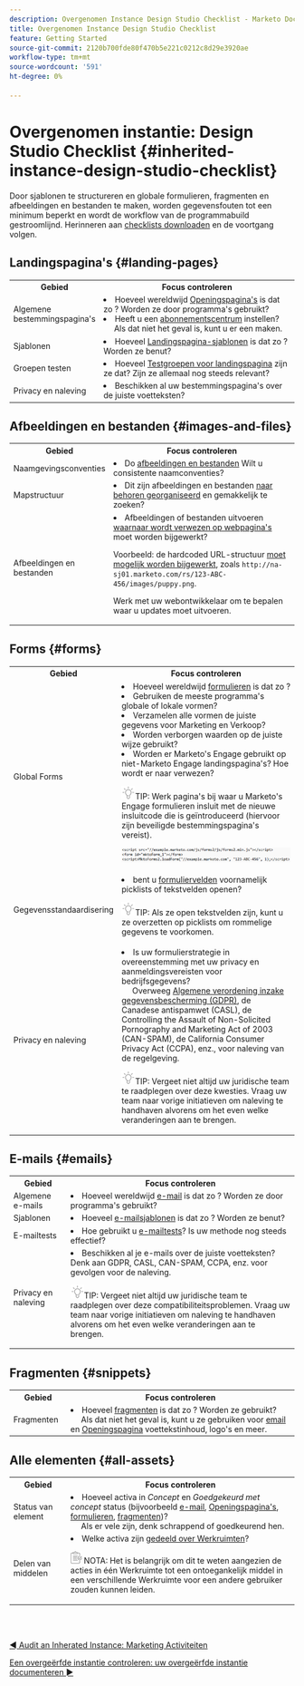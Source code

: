 ```yaml
---
description: Overgenomen Instance Design Studio Checklist - Marketo Docs - Productdocumentatie
title: Overgenomen Instance Design Studio Checklist
feature: Getting Started
source-git-commit: 2120b700fde80f470b5e221c0212c8d29e3920ae
workflow-type: tm+mt
source-wordcount: '591'
ht-degree: 0%

---
```


# Overgenomen instantie: Design Studio Checklist {#inherited-instance-design-studio-checklist}

Door sjablonen te structureren en globale formulieren, fragmenten en afbeeldingen en bestanden te maken, worden gegevensfouten tot een minimum beperkt en wordt de workflow van de programmabuild gestroomlijnd. Herinneren aan [checklists downloaden](/help/marketo/getting-started/inheriting-a-marketo-engage-instance/assets/adobe-marketo-engage-inherited-instance-admin-checklist.xlsx) en de voortgang volgen.

## Landingspagina&#39;s {#landing-pages}

<table style="table-layout:auto"> 
 <tbody> 
  <tr> 
   <th style="width:20%">Gebied</th> 
   <th>Focus controleren</th>
  </tr> 
  <tr> 
   <td>Algemene bestemmingspagina's</td> 
   <td><li>Hoeveel wereldwijd <a href="/help/marketo/product-docs/demand-generation/landing-pages/understanding-landing-pages/understanding-free-form-vs-guided-landing-pages.md" target="_blank">Openingspagina's</a> is dat zo ? Worden ze door programma's gebruikt?</li>
   <li>Heeft u een <a href="https://experienceleague.adobe.com/docs/marketo-learn/tutorials/lead-and-data-management/subscription-center-learn.html" target="_blank">abonnementscentrum</a> instellen?
   <br/>     Als dat niet het geval is, kunt u er een maken.</li></td>
  </tr>
  <tr> 
   <td>Sjablonen</td> 
   <td><li>Hoeveel <a href="/help/marketo/product-docs/demand-generation/landing-pages/landing-page-templates/edit-a-marketo-landing-page-template.md" target="_blank">Landingspagina-sjablonen</a> is dat zo ? Worden ze benut?</li></td>
  </tr>
  <tr> 
   <td>Groepen testen</td> 
   <td><li>Hoeveel <a href="/help/marketo/product-docs/demand-generation/landing-pages/understanding-landing-pages/landing-page-test-groups.md" target="_blank">Testgroepen voor landingspagina</a> zijn ze dat? Zijn ze allemaal nog steeds relevant?</li></td>
  </tr>
   <tr> 
   <td>Privacy en naleving</td> 
   <td><li>Beschikken al uw bestemmingspagina's over de juiste voetteksten?</li></td>
  </tr>
 </tbody> 
</table>

## Afbeeldingen en bestanden {#images-and-files}

<table style="table-layout:auto"> 
 <tbody> 
  <tr> 
   <th style="width:20%">Gebied</th> 
   <th>Focus controleren</th>
  </tr> 
  <tr> 
   <td>Naamgevingsconventies</td> 
   <td><li>Do <a href="/help/marketo/product-docs/demand-generation/images-and-files/add-images-and-files-to-marketo.md" target="_blank">afbeeldingen en bestanden</a> Wilt u consistente naamconventies?</li></td>
  </tr>
  <tr> 
   <td>Mapstructuur</td> 
   <td><li>Dit zijn afbeeldingen en bestanden <a href="/help/marketo/product-docs/demand-generation/images-and-files/organize-your-images-and-files-using-folders.md" target="_blank">naar behoren georganiseerd</a> en gemakkelijk te zoeken?</li></td>
  </tr>
  <tr> 
   <td>Afbeeldingen en bestanden</td> 
   <td><li>Afbeeldingen of bestanden uitvoeren <a href="/help/marketo/product-docs/demand-generation/images-and-files/find-the-url-of-an-uploaded-image-or-file.md" target="_blank">waarnaar wordt verwezen op webpagina's</a> moet worden bijgewerkt? 
   <p>Voorbeeld: de hardcoded URL-structuur <a href="https://nation.marketo.com/t5/product-documents/upcoming-changes-to-design-studio-urls/ta-p/306632#_Toc54870361" target="_blank">moet mogelijk worden bijgewerkt</a>, zoals <code>http://na-sj01.marketo.com/rs/123-ABC-456/images/puppy.png</code>. 
   <p>Werk met uw webontwikkelaar om te bepalen waar u updates moet uitvoeren.</li></td>
  </tr>
 </tbody> 
</table>

## Forms {#forms}

<table style="table-layout:auto"> 
 <tbody> 
  <tr> 
   <th style="width:20%">Gebied</th> 
   <th>Focus controleren</th>
  </tr> 
  <tr> 
   <td>Global Forms</td> 
   <td><li>Hoeveel wereldwijd <a href="/help/marketo/product-docs/demand-generation/forms/creating-a-form/create-a-form.md" target="_blank">formulieren</a> is dat zo ?</li>
<li>Gebruiken de meeste programma's globale of lokale vormen?</li>
<li>Verzamelen alle vormen de juiste gegevens voor Marketing en Verkoop?</li>
<li>Worden verborgen waarden op de juiste wijze gebruikt?</li>
<li>Worden er Marketo's Engage gebruikt op niet-Marketo Engage landingspagina's? Hoe wordt er naar verwezen?</li>
<p><img src="assets/tip-icon.png" alt="pictogram tip">TIP: Werk pagina's bij waar u Marketo's Engage formulieren insluit met de nieuwe insluitcode die is geïntroduceerd (hiervoor zijn beveiligde bestemmingspagina's vereist).
<p><a href="/help/marketo/getting-started/inheriting-a-marketo-engage-instance/assets/design-studio-checklist-2.png" target="_blank"><img src="assets/design-studio-checklist-1.png" alt="codeminiatuur"></a>
</td>
  </tr>
  <tr> 
   <td>Gegevensstandaardisering</td> 
   <td><li>bent u <a href="/help/marketo/product-docs/demand-generation/forms/form-fields/add-a-fieldset-to-a-form.md" target="_blank">formuliervelden</a> voornamelijk picklists of tekstvelden openen?</li>
<p><img src="assets/tip-icon.png" alt="pictogram tip">TIP: Als ze open tekstvelden zijn, kunt u ze overzetten op picklists om rommelige gegevens te voorkomen.</td>
  </tr>
  <tr> 
   <td>Privacy en naleving</td> 
   <td><li>Is uw formulierstrategie in overeenstemming met uw privacy en aanmeldingsvereisten voor bedrijfsgegevens? 
   <br/>     Overweeg <a href="https://business.adobe.com/resources/ebooks/the-gdpr-and-the-marketer.html" target="_blank">Algemene verordening inzake gegevensbescherming (GDPR)</a>, de Canadese antispamwet (CASL), de Controlling the Assault of Non-Solicited Pornography and Marketing Act of 2003 (CAN-SPAM), de California Consumer Privacy Act (CCPA), enz., voor naleving van de regelgeving.</li>
<p><img src="assets/tip-icon.png" alt="pictogram tip">TIP: Vergeet niet altijd uw juridische team te raadplegen over deze kwesties. Vraag uw team naar vorige initiatieven om naleving te handhaven alvorens om het even welke veranderingen aan te brengen.</td>
  </tr>
 </tbody> 
</table>

## E-mails {#emails}

<table style="table-layout:auto"> 
 <tbody> 
  <tr> 
   <th style="width:20%">Gebied</th> 
   <th>Focus controleren</th>
  </tr> 
  <tr> 
   <td>Algemene e-mails</td> 
   <td><li>Hoeveel wereldwijd <a href="/help/marketo/product-docs/email-marketing/general/creating-an-email/create-an-email.md" target="_blank">e-mail</a> is dat zo ? Worden ze door programma's gebruikt?</li></td>
  </tr>
  <tr> 
   <td>Sjablonen</td> 
   <td><li>Hoeveel <a href="/help/marketo/product-docs/email-marketing/general/email-editor-2/create-an-email-template.md" target="_blank">e-mailsjablonen</a> is dat zo ? Worden ze benut?</li></td>
  </tr>
  <tr> 
   <td>E-mailtests</td> 
   <td><li>Hoe gebruikt u <a href="/help/marketo/product-docs/email-marketing/email-programs/email-program-actions/email-test-a-b-test/understanding-email-testing-options.md" target="_blank">e-mailtests</a>? Is uw methode nog steeds effectief?</li></td>
  </tr>
  </tr>
  <tr> 
   <td>Privacy en naleving</td> 
   <td><li>Beschikken al je e-mails over de juiste voetteksten? Denk aan GDPR, CASL, CAN-SPAM, CCPA, enz. voor gevolgen voor de naleving.</li>
<p><img src="assets/tip-icon.png" alt="pictogram tip">TIP: Vergeet niet altijd uw juridische team te raadplegen over deze compatibiliteitsproblemen. Vraag uw team naar vorige initiatieven om naleving te handhaven alvorens om het even welke veranderingen aan te brengen.</td>
  </tr>
 </tbody> 
</table>

## Fragmenten {#snippets}

<table style="table-layout:auto"> 
 <tbody> 
  <tr> 
   <th style="width:20%">Gebied</th> 
   <th>Focus controleren</th>
  </tr> 
  <tr> 
   <td>Fragmenten</td> 
   <td><li>Hoeveel <a href="/help/marketo/product-docs/personalization/segmentation-and-snippets/snippets/create-a-snippet.md" target="_blank">fragmenten</a> is dat zo ? Worden ze gebruikt? 
   <br/>     Als dat niet het geval is, kunt u ze gebruiken voor <a href="/help/marketo/product-docs/email-marketing/general/functions-in-the-editor/add-a-snippet-to-an-email.md" target="_blank">email</a> en <a href="/help/marketo/product-docs/demand-generation/landing-pages/personalizing-landing-pages/add-a-snippet-to-a-landing-page.md" target="_blank">Openingspagina</a> voettekstinhoud, logo's en meer.</li></td>
  </tr>
 </tbody> 
</table>

## Alle elementen {#all-assets}

<table style="table-layout:auto"> 
 <tbody> 
  <tr> 
   <th style="width:20%">Gebied</th> 
   <th>Focus controleren</th>
  </tr> 
  <tr> 
   <td>Status van element</td> 
   <td><li>Hoeveel activa in <i>Concept</i> en <i>Goedgekeurd met concept</i> status (bijvoorbeeld <a href="/help/marketo/product-docs/email-marketing/general/creating-an-email/approve-an-email.md" target="_blank">e-mail</a>, <a href="/help/marketo/product-docs/demand-generation/landing-pages/understanding-landing-pages/approve-unapprove-or-delete-a-landing-page.md#approve-a-landing-page" target="_blank">Openingspagina's</a>, <a href="/help/marketo/product-docs/demand-generation/forms/creating-a-form/approve-a-form.md" target="_blank">formulieren</a>, <a href="/help/marketo/product-docs/personalization/segmentation-and-snippets/snippets/approve-a-snippet.md" target="_blank">fragmenten</a>)?
   <br/>     Als er vele zijn, denk schrappend of goedkeurend hen.</li></td>
  </tr>
  <tr> 
   <td>Delen van middelen</td> 
   <td><li>Welke activa zijn <a href="/help/marketo/product-docs/administration/workspaces-and-person-partitions/understanding-workspaces-and-person-partitions.md#sharing-across-workspaces" target="_blank">gedeeld over Werkruimten</a>?</li>
   <p><img src="assets/note-icon.png" alt="notitiepictogram"> NOTA: Het is belangrijk om dit te weten aangezien de acties in één Werkruimte tot een ontoegankelijk middel in een verschillende Werkruimte voor een andere gebruiker zouden kunnen leiden.</td>
  </tr>
 </tbody> 
</table>

<br> 

[◄ Audit an Inherated Instance: Marketing Activiteiten](/help/marketo/getting-started/inheriting-a-marketo-engage-instance/marketing-activities-checklist.md)

[Een overgeërfde instantie controleren: uw overgeërfde instantie documenteren ►](/help/marketo/getting-started/inheriting-a-marketo-engage-instance/document-your-setup.md)
